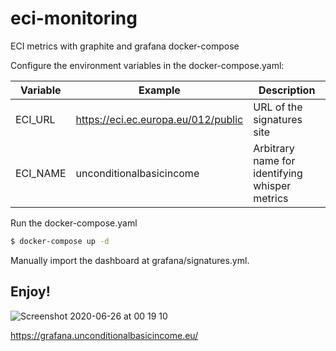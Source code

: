 # eci-monitoring
ECI metrics with graphite and grafana docker-compose

Configure the environment variables in the docker-compose.yaml:

| Variable | Example | Description |
| --- | --- | --- |
| ECI_URL |https://eci.ec.europa.eu/012/public | URL of the signatures site |
|ECI_NAME |unconditionalbasicincome  | Arbitrary name for identifying whisper metrics | 


Run the docker-compose.yaml
```bash
$ docker-compose up -d
```

Manually import the dashboard at grafana/signatures.yml.

## Enjoy!

![Screenshot 2020-06-26 at 00 19 10](https://user-images.githubusercontent.com/9881318/85801212-aad48380-b742-11ea-829a-bdd2ba9f83c7.png)

https://grafana.unconditionalbasicincome.eu/
